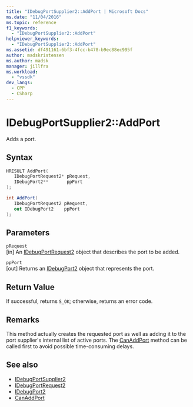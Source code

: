 ```yaml
---
title: "IDebugPortSupplier2::AddPort | Microsoft Docs"
ms.date: "11/04/2016"
ms.topic: reference
f1_keywords:
  - "IDebugPortSupplier2::AddPort"
helpviewer_keywords:
  - "IDebugPortSupplier2::AddPort"
ms.assetid: df491161-6bf3-4fcc-b478-b9ec88ec995f
author: madskristensen
ms.author: madsk
manager: jillfra
ms.workload:
  - "vssdk"
dev_langs:
  - CPP
  - CSharp
---
```

# IDebugPortSupplier2::AddPort
Adds a port.

## Syntax

```cpp
HRESULT AddPort( 
   IDebugPortRequest2* pRequest,
   IDebugPort2**       ppPort
);
```

```csharp
int AddPort( 
   IDebugPortRequest2 pRequest,
   out IDebugPort2    ppPort
);
```

## Parameters
`pRequest`\
[in] An [IDebugPortRequest2](../../../extensibility/debugger/reference/idebugportrequest2.md) object that describes the port to be added.

`ppPort`\
[out] Returns an [IDebugPort2](../../../extensibility/debugger/reference/idebugport2.md) object that represents the port.

## Return Value
 If successful, returns `S_OK`; otherwise, returns an error code.

## Remarks
 This method actually creates the requested port as well as adding it to the port supplier's internal list of active ports. The [CanAddPort](../../../extensibility/debugger/reference/idebugportsupplier2-canaddport.md) method can be called first to avoid possible time-consuming delays.

## See also
- [IDebugPortSupplier2](../../../extensibility/debugger/reference/idebugportsupplier2.md)
- [IDebugPortRequest2](../../../extensibility/debugger/reference/idebugportrequest2.md)
- [IDebugPort2](../../../extensibility/debugger/reference/idebugport2.md)
- [CanAddPort](../../../extensibility/debugger/reference/idebugportsupplier2-canaddport.md)